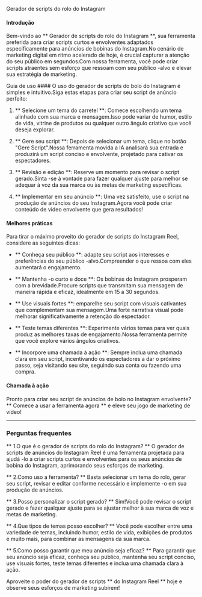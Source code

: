 Gerador de scripts do rolo do Instagram

#### Introdução
Bem-vindo ao ** Gerador de scripts do rolo do Instagram **, sua ferramenta preferida para criar scripts curtos e envolventes adaptados especificamente para anúncios de bobinas do Instagram.No cenário de marketing digital em ritmo acelerado de hoje, é crucial capturar a atenção do seu público em segundos.Com nossa ferramenta, você pode criar scripts atraentes sem esforço que ressoam com seu público -alvo e elevar sua estratégia de marketing.

Guia de uso ####
O uso do gerador de scripts do bolo do Instagram é simples e intuitivo.Siga estas etapas para criar seu script de anúncio perfeito:

1. ** Selecione um tema do carretel **: Comece escolhendo um tema alinhado com sua marca e mensagem.Isso pode variar de humor, estilo de vida, vitrine de produtos ou qualquer outro ângulo criativo que você deseja explorar.

2. ** Gere seu script **: Depois de selecionar um tema, clique no botão "Gere Script".Nossa ferramenta movida a IA analisará sua entrada e produzirá um script conciso e envolvente, projetado para cativar os espectadores.

3. ** Revisão e edição **: Reserve um momento para revisar o script gerado.Sinta -se à vontade para fazer qualquer ajuste para melhor se adequar à voz da sua marca ou às metas de marketing específicas.

4. ** Implementar em seu anúncio **: Uma vez satisfeito, use o script na produção de anúncios do seu Instagram.Agora você pode criar conteúdo de vídeo envolvente que gera resultados!

#### Melhores práticas
Para tirar o máximo proveito do gerador de scripts do Instagram Reel, considere as seguintes dicas:

- ** Conheça seu público **: adapte seu script aos interesses e preferências do seu público -alvo.Compreender o que ressoa com eles aumentará o engajamento.

- ** Mantenha -o curto e doce **: Os bobinas do Instagram prosperam com a brevidade.Procure scripts que transmitam sua mensagem de maneira rápida e eficaz, idealmente em 15 a 30 segundos.

- ** Use visuais fortes **: emparelhe seu script com visuais cativantes que complementam sua mensagem.Uma forte narrativa visual pode melhorar significativamente a retenção do espectador.

- ** Teste temas diferentes **: Experimente vários temas para ver quais produz as melhores taxas de engajamento.Nossa ferramenta permite que você explore vários ângulos criativos.

- ** Incorpore uma chamada à ação **: Sempre inclua uma chamada clara em seu script, incentivando os espectadores a dar o próximo passo, seja visitando seu site, seguindo sua conta ou fazendo uma compra.

#### Chamada à ação
Pronto para criar seu script de anúncios de bolo no Instagram envolvente?** Comece a usar a ferramenta agora ** e eleve seu jogo de marketing de vídeo!

----

### Perguntas frequentes

** 1.O que é o gerador de scripts do rolo do Instagram? **
O gerador de scripts de anúncios do Instagram Reel é uma ferramenta projetada para ajudá -lo a criar scripts curtos e envolventes para os seus anúncios de bobina do Instagram, aprimorando seus esforços de marketing.

** 2.Como uso a ferramenta? **
Basta selecionar um tema do rolo, gerar seu script, revisar e editar conforme necessário e implemente -o em sua produção de anúncios.

** 3.Posso personalizar o script gerado? **
Sim!Você pode revisar o script gerado e fazer qualquer ajuste para se ajustar melhor à sua marca de voz e metas de marketing.

** 4.Que tipos de temas posso escolher? **
Você pode escolher entre uma variedade de temas, incluindo humor, estilo de vida, exibições de produtos e muito mais, para combinar as mensagens da sua marca.

** 5.Como posso garantir que meu anúncio seja eficaz? **
Para garantir que seu anúncio seja eficaz, conheça seu público, mantenha seu script conciso, use visuais fortes, teste temas diferentes e inclua uma chamada clara à ação.

Aproveite o poder do gerador de scripts ** do Instagram Reel ** hoje e observe seus esforços de marketing subirem!